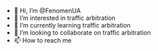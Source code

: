 - 👋 Hi, I’m @FenomenUA
- 👀 I’m interested in traffic arbitration
- 🌱 I’m currently learning traffic arbitration
- 💞️ I’m looking to collaborate on traffic arbitration
- 📫 How to reach me 
<!---
FenomenUA/FenomenUA is a ✨ special ✨ repository because its `README.md` (this file) appears on your GitHub profile.
You can click the Preview link to take a look at your changes.
--->
